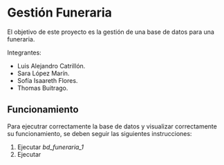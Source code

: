 # Gestión Funeraria

El objetivo de este proyecto es la gestión de una base de datos para una funeraria.

Integrantes: 
- Luis Alejandro Catrillón.
- Sara López Marín.
- Sofía Isaareth Flores.
- Thomas Buitrago.

## Funcionamiento
Para ejecutrar correctamente la base de datos y visualizar correctamente su funcionamiento, se deben seguir las siguientes instrucciones: 
1. Ejecutar _bd_funeraria_1_
2. Ejecutar 

